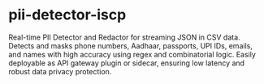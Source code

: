 # pii-detector-iscp
Real-time PII Detector and Redactor for streaming JSON in CSV data. Detects and masks phone numbers, Aadhaar, passports, UPI IDs, emails, and names with high accuracy using regex and combinatorial logic. Easily deployable as API gateway plugin or sidecar, ensuring low latency and robust data privacy protection.
